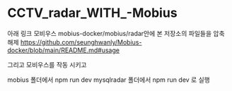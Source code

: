 # CCTV_radar_WITH_-Mobius

아래 링크 모비우스 mobius-docker/mobius/radar안에 본 저장소의 파일들을 압축해제 
https://github.com/seunghwanly/Mobius-docker/blob/main/README.md#usage

그리고 모비우스를 작동 시키고 

mobius 폴더에서 npm run dev 
mysqlradar 폴더에서 npm run dev 로 실행

